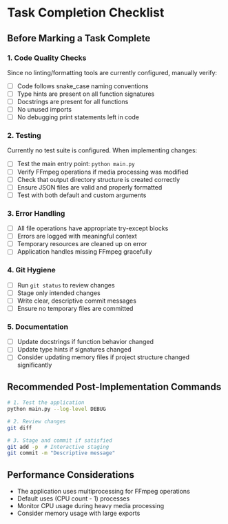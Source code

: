 # Task Completion Checklist

## Before Marking a Task Complete

### 1. Code Quality Checks
Since no linting/formatting tools are currently configured, manually verify:
- [ ] Code follows snake_case naming conventions
- [ ] Type hints are present on all function signatures
- [ ] Docstrings are present for all functions
- [ ] No unused imports
- [ ] No debugging print statements left in code

### 2. Testing
Currently no test suite is configured. When implementing changes:
- [ ] Test the main entry point: `python main.py`
- [ ] Verify FFmpeg operations if media processing was modified
- [ ] Check that output directory structure is created correctly
- [ ] Ensure JSON files are valid and properly formatted
- [ ] Test with both default and custom arguments

### 3. Error Handling
- [ ] All file operations have appropriate try-except blocks
- [ ] Errors are logged with meaningful context
- [ ] Temporary resources are cleaned up on error
- [ ] Application handles missing FFmpeg gracefully

### 4. Git Hygiene
- [ ] Run `git status` to review changes
- [ ] Stage only intended changes
- [ ] Write clear, descriptive commit messages
- [ ] Ensure no temporary files are committed

### 5. Documentation
- [ ] Update docstrings if function behavior changed
- [ ] Update type hints if signatures changed
- [ ] Consider updating memory files if project structure changed significantly

## Recommended Post-Implementation Commands
```bash
# 1. Test the application
python main.py --log-level DEBUG

# 2. Review changes
git diff

# 3. Stage and commit if satisfied
git add -p  # Interactive staging
git commit -m "Descriptive message"
```

## Performance Considerations
- The application uses multiprocessing for FFmpeg operations
- Default uses (CPU count - 1) processes
- Monitor CPU usage during heavy media processing
- Consider memory usage with large exports